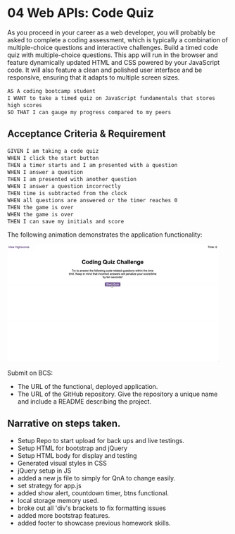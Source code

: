 # 04 Web APIs: Code Quiz

As you proceed in your career as a web developer, you will probably be asked to complete a coding assessment, which is typically a combination of multiple-choice questions and interactive challenges. Build a timed code quiz with multiple-choice questions. This app will run in the browser and feature dynamically updated HTML and CSS powered by your JavaScript code. It will also feature a clean and polished user interface and be responsive, ensuring that it adapts to multiple screen sizes.

```
AS A coding bootcamp student
I WANT to take a timed quiz on JavaScript fundamentals that stores high scores
SO THAT I can gauge my progress compared to my peers
```

## Acceptance Criteria & Requirement

```
GIVEN I am taking a code quiz
WHEN I click the start button
THEN a timer starts and I am presented with a question
WHEN I answer a question
THEN I am presented with another question
WHEN I answer a question incorrectly
THEN time is subtracted from the clock
WHEN all questions are answered or the timer reaches 0
THEN the game is over
WHEN the game is over
THEN I can save my initials and score
```

The following animation demonstrates the application functionality:

![code quiz](./Assets/04-web-apis-homework-demo.gif)

Submit on BCS:

- The URL of the functional, deployed application.
- The URL of the GitHub repository. Give the repository a unique name and include a README describing the project.

## Narrative on steps taken.

- Setup Repo to start upload for back ups and live testings.
- Setup HTML for bootstrap and jQuery
- Setup HTML body for display and testing
- Generated visual styles in CSS
- jQuery setup in JS
- added a new js file to simply for QnA to change easily.
- set strategy for app.js
- added show alert, countdown timer, btns functional.
- local storage memory used.
- broke out all 'div's brackets to fix formatting issues
- added more bootstrap features.
- added footer to showcase previous homework skills.
